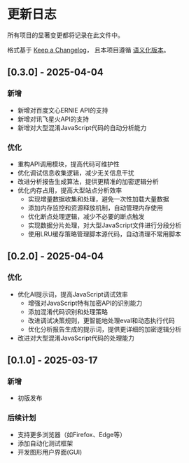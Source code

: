 # 更新日志

所有项目的显著变更都将记录在此文件中。

格式基于 [Keep a Changelog](https://keepachangelog.com/zh-CN/1.0.0/)，
且本项目遵循 [语义化版本](https://semver.org/lang/zh-CN/)。

## [0.3.0] - 2025-04-04

### 新增
- 新增对百度文心ERNIE API的支持
- 新增对讯飞星火API的支持
- 新增对大型混淆JavaScript代码的自动分析能力

### 优化
- 重构API调用模块，提高代码可维护性
- 优化调试信息收集逻辑，减少无关信息干扰
- 改进分析报告生成算法，提供更精准的加密逻辑分析
- 优化内存占用，提高大型站点分析效率
  - 实现增量数据收集和处理，避免一次性加载大量数据
  - 添加内存监控和资源释放机制，自动管理内存使用
  - 优化断点处理逻辑，减少不必要的断点触发
  - 实现数据分片处理，对大型JavaScript文件进行分段分析
  - 使用LRU缓存策略管理脚本源代码，自动清理不常用脚本

## [0.2.0] - 2025-04-04

### 优化
- 优化AI提示词，提高JavaScript调试效率
  - 增强对JavaScript特有加密API的识别能力
  - 添加混淆代码识别和处理策略
  - 改进调试决策规则，更智能地处理eval和动态执行代码
  - 优化分析报告生成的提示词，提供更详细的加密逻辑分析
- 改进对大型混淆JavaScript代码的处理能力

## [0.1.0] - 2025-03-17

### 新增
- 初版发布

### 后续计划
- 支持更多浏览器（如Firefox、Edge等）
- 添加自动化测试框架
- 开发图形用户界面(GUI)
